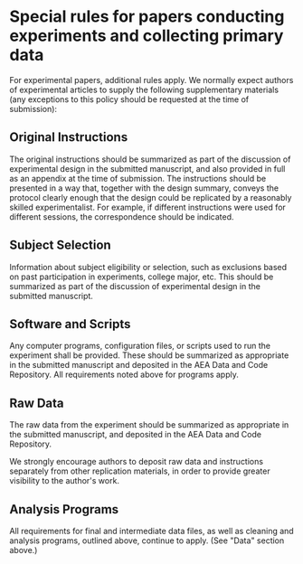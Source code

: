 Special rules for  papers conducting experiments and collecting primary data
===========================================================================

For experimental papers, additional rules apply. We normally expect
authors of experimental articles to supply the following supplementary
materials (any exceptions to this policy should be requested at the time
of submission):

Original Instructions
---------------------

The original instructions should be summarized as part of the discussion
of experimental design in the submitted manuscript, and also provided in
full as an appendix at the time of submission. The instructions should
be presented in a way that, together with the design summary, conveys
the protocol clearly enough that the design could be replicated by a
reasonably skilled experimentalist. For example, if different
instructions were used for different sessions, the correspondence should
be indicated.

Subject Selection
-----------------

Information about subject eligibility or selection, such as exclusions
based on past participation in experiments, college major, etc. This
should be summarized as part of the discussion of experimental design in
the submitted manuscript.

Software and Scripts
--------------------

Any computer programs, configuration files, or scripts used to run the
experiment shall be provided. These should be summarized as appropriate
in the submitted manuscript and deposited in the AEA Data and Code
Repository. All requirements noted above for programs apply.

Raw Data
--------

The raw data from the experiment should be summarized as appropriate in
the submitted manuscript, and deposited in the AEA Data and Code
Repository.

We strongly encourage authors to deposit raw data and instructions
separately from other replication materials, in order to provide greater
visibility to the author's work.

Analysis Programs
-----------------

All requirements for final and intermediate data files, as well as
cleaning and analysis programs, outlined above, continue to apply. (See
"Data" section above.)